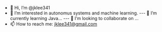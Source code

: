 - 👋 Hi, I’m @jklee341
- 👀 I’m interested in autonomus systems and machine learning.
--- 🌱 I’m currently learning Java...
--- 💞️ I’m looking to collaborate on ...
- 📫 How to reach me: jklee341@gmail.com

<!---
jklee341/jklee341 is a ✨ special ✨ repository because its `README.md` (this file) appears on your GitHub profile.
You can click the Preview link to take a look at your changes.
--->
